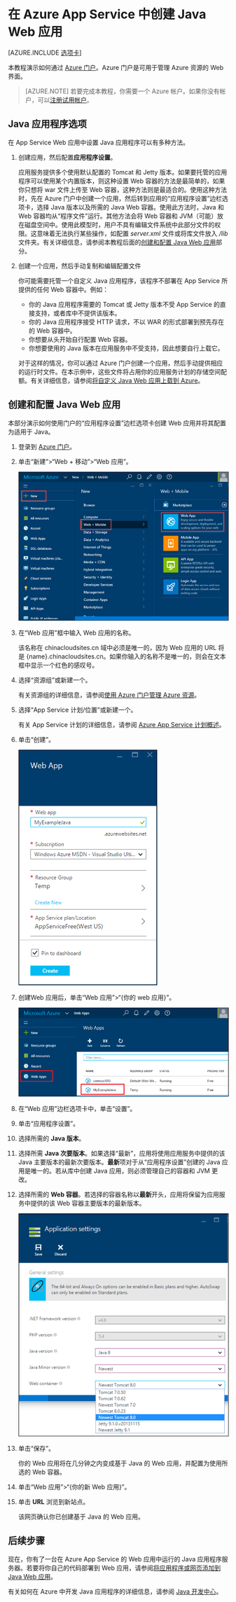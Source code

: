 <properties
	pageTitle="在 Azure App Service 中创建 Java Web 应用 | Azure"
	description="本教程演示了如何将 Java Web 应用部署到 Azure App Service。"
	services="app-service\web"
	documentationCenter="java"
	authors="rmcmurray"
	manager="wpickett"
	editor=""/>

<tags
	ms.service="app-service-web"
	ms.date="08/11/2016"
	wacn.date="09/26/2016"/>

# 在 Azure App Service 中创建 Java Web 应用

[AZURE.INCLUDE [选项卡](../../includes/app-service-web-get-started-nav-tabs.md)]

本教程演示如何通过 [Azure 门户][在 Azure App Service 中创建 Java Web 应用]。Azure 门户是可用于管理 Azure 资源的 Web 界面。

> [AZURE.NOTE] 若要完成本教程，你需要一个 Azure 帐户。如果你没有帐户，可以[注册试用帐户]。
>

## Java 应用程序选项

在 App Service Web 应用中设置 Java 应用程序可以有多种方法。

1. 创建应用，然后配置**应用程序设置**。

	应用服务提供多个使用默认配置的 Tomcat 和 Jetty 版本。如果要托管的应用程序可以使用某个内置版本，则这种设置 Web 容器的方法是最简单的，如果你只想将 war 文件上传至 Web 容器，这种方法则是最适合的。使用这种方法时，先在 Azure 门户中创建一个应用，然后转到应用的“应用程序设置”边栏选项卡，选择 Java 版本以及所需的 Java Web 容器。使用此方法时，Java 和 Web 容器均从“程序文件”运行。其他方法会将 Web 容器和 JVM（可能）放在磁盘空间中。使用此模型时，用户不具有编辑文件系统中此部分文件的权限。这意味着无法执行某些操作，如配置 *server.xml* 文件或将库文件放入 */lib* 文件夹。有关详细信息，请参阅本教程后面的[创建和配置 Java Web 应用](#appsettings)部分。

3. 创建一个应用，然后手动复制和编辑配置文件

	你可能需要托管一个自定义 Java 应用程序，该程序不部署在 App Service 所提供的任何 Web 容器中。例如：
	
	* 你的 Java 应用程序需要的 Tomcat 或 Jetty 版本不受 App Service 的直接支持，或者库中不提供该版本。
	* 你的 Java 应用程序接受 HTTP 请求，不以 WAR 的形式部署到预先存在的 Web 容器中。
	* 你想要从头开始自行配置 Web 容器。
	* 你想要使用的 Java 版本在应用服务中不受支持，因此想要自行上载它。

	对于这样的情况，你可以通过 Azure 门户创建一个应用，然后手动提供相应的运行时文件。在本示例中，这些文件将占用你的应用服务计划的存储空间配额。有关详细信息，请参阅[将自定义 Java Web 应用上载到 Azure]。

## <a name="portal" id="appsettings"></a> 创建和配置 Java Web 应用

本部分演示如何使用门户的“应用程序设置”边栏选项卡创建 Web 应用并将其配置为适用于 Java。

1. 登录到 [Azure 门户]。

2. 单击“新建”>“Web + 移动”>“Web 应用”。

	![新的 Web 应用][newwebapp]

4. 在“Web 应用”框中输入 Web 应用的名称。

	该名称在 chinacloudsites.cn 域中必须是唯一的，因为 Web 应用的 URL 将是 {name}.chinacloudsites.cn。如果你输入的名称不是唯一的，则会在文本框中显示一个红色的感叹号。

5. 选择“资源组”或新建一个。

	有关资源组的详细信息，请参阅[使用 Azure 门户管理 Azure 资源]。

6. 选择“App Service 计划/位置”或新建一个。

	有关 App Service 计划的详细信息，请参阅 [Azure App Service 计划概述]。

7. 单击“创建”。

	![创建 Web 应用][newwebapp2]
 
8. 创建Web 应用后，单击“Web 应用”>“{你的 web 应用}”。
 
	![选择 Web 应用][selectwebapp]

9. 在“Web 应用”边栏选项卡中，单击“设置”。

10. 单击“应用程序设置”。

11. 选择所需的 **Java 版本**。

12. 选择所需 **Java 次要版本**。如果选择“最新”，应用将使用应用服务中提供的该 Java 主要版本的最新次要版本。**最新**项对于从“应用程序设置”创建的 Java 应用是唯一的。若从库中创建 Java 应用，则必须管理自己的容器和 JVM 更改。

12. 选择所需的 **Web 容器**。若选择的容器名称以**最新**开头，应用将保留为应用服务中提供的该 Web 容器主要版本的最新版本。

	![Web 容器版本][versions]

13. 单击“保存”。

	你的 Web 应用将在几分钟之内变成基于 Java 的 Web 应用，并配置为使用所选的 Web 容器。

14. 单击“Web 应用”>“{你的新 Web 应用}”。

15. 单击 **URL** 浏览到新站点。

	该网页确认你已创建基于 Java 的 Web 应用。

## 后续步骤

现在，你有了一台在 Azure App Service 的 Web 应用中运行的 Java 应用程序服务器。若要将你自己的代码部署到 Web 应用，请参阅[将应用程序或网页添加到 Java Web 应用]。

有关如何在 Azure 中开发 Java 应用程序的详细信息，请参阅 [Java 开发中心]。

<!-- URL List -->

[将应用程序或网页添加到 Java Web 应用]: /documentation/articles/web-sites-java-add-app/
[Azure App Service 计划概述]: /documentation/articles/azure-web-sites-web-hosting-plans-in-depth-overview/
[Azure 门户]: https://portal.azure.cn/
[激活你的 Visual Studio 订户权益]: /pricing/1rmb-trial/
[注册试用帐户]: /pricing/1rmb-trial/
[Try App Service]: https://tryappservice.azure.com/
[在 Azure App Service 中创建 Java Web 应用]: /documentation/articles/app-service-changes-existing-services/
[Java 开发中心]: /develop/java/
[使用 Azure 门户管理 Azure 资源]: /documentation/articles/resource-group-portal/
[将自定义 Java Web 应用上载到 Azure]: /documentation/articles/web-sites-java-custom-upload/

<!-- IMG List -->

[newwebapp]: ./media/web-sites-java-get-started/newwebapp.png
[newwebapp2]: ./media/web-sites-java-get-started/newwebapp2.png
[selectwebapp]: ./media/web-sites-java-get-started/selectwebapp.png
[versions]: ./media/web-sites-java-get-started/versions.png
[newmarketplace]: ./media/web-sites-java-get-started/newmarketplace.png
[webmobilejetty]: ./media/web-sites-java-get-started/webmobilejetty.png
[jettyblade]: ./media/web-sites-java-get-started/jettyblade.png
[jettyportalcreate2]: ./media/web-sites-java-get-started/jettyportalcreate2.png
[jettyurl]: ./media/web-sites-java-get-started/jettyurl.png
[tomcat]: ./media/web-sites-java-get-started/tomcat.png
[jetty]: ./media/web-sites-java-get-started/jetty.png

<!---HONumber=Mooncake_0919_2016-->